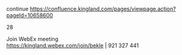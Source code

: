 
continue https://confluence.kingland.com/pages/viewpage.action?pageId=10658600

28

Join WebEx meeting   
https://kingland.webex.com/join/bekle   |  921 327 441     

